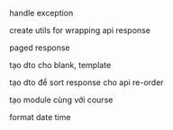 handle exception

create utils for wrapping api response

paged response

tạo dto cho blank, template

tạo dto để sort response cho api re-order

tạo module cùng với course

format date time
